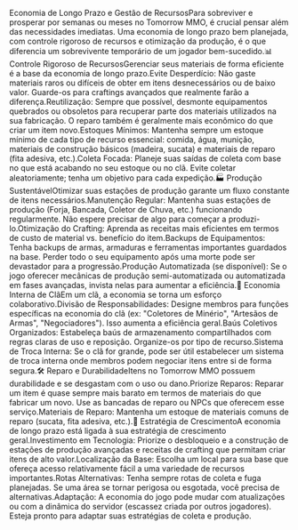 Economia de Longo Prazo e Gestão de RecursosPara sobreviver e prosperar por semanas ou meses no Tomorrow MMO, é crucial pensar além das necessidades imediatas. Uma economia de longo prazo bem planejada, com controle rigoroso de recursos e otimização da produção, é o que diferencia um sobrevivente temporário de um jogador bem-sucedido.📊 Controle Rigoroso de RecursosGerenciar seus materiais de forma eficiente é a base da economia de longo prazo.Evite Desperdício: Não gaste materiais raros ou difíceis de obter em itens desnecessários ou de baixo valor. Guarde-os para craftings avançados que realmente farão a diferença.Reutilização: Sempre que possível, desmonte equipamentos quebrados ou obsoletos para recuperar parte dos materiais utilizados na sua fabricação. O reparo também é geralmente mais econômico do que criar um item novo.Estoques Mínimos: Mantenha sempre um estoque mínimo de cada tipo de recurso essencial: comida, água, munição, materiais de construção básicos (madeira, sucata) e materiais de reparo (fita adesiva, etc.).Coleta Focada: Planeje suas saídas de coleta com base no que está acabando no seu estoque ou no clã. Evite coletar aleatoriamente; tenha um objetivo para cada expedição.🏭 Produção SustentávelOtimizar suas estações de produção garante um fluxo constante de itens necessários.Manutenção Regular: Mantenha suas estações de produção (Forja, Bancada, Coletor de Chuva, etc.) funcionando regularmente. Não espere precisar de algo para começar a produzi-lo.Otimização do Crafting: Aprenda as receitas mais eficientes em termos de custo de material vs. benefício do item.Backups de Equipamentos: Tenha backups de armas, armaduras e ferramentas importantes guardados na base. Perder todo o seu equipamento após uma morte pode ser devastador para a progressão.Produção Automatizada (se disponível): Se o jogo oferecer mecânicas de produção semi-automatizada ou automatizada em fases avançadas, invista nelas para aumentar a eficiência.💼 Economia Interna de ClãEm um clã, a economia se torna um esforço colaborativo.Divisão de Responsabilidades: Designe membros para funções específicas na economia do clã (ex: "Coletores de Minério", "Artesãos de Armas", "Negociadores"). Isso aumenta a eficiência geral.Baús Coletivos Organizados: Estabeleça baús de armazenamento compartilhados com regras claras de uso e reposição. Organize-os por tipo de recurso.Sistema de Troca Interna: Se o clã for grande, pode ser útil estabelecer um sistema de troca interna onde membros podem negociar itens entre si de forma segura.🛠️ Reparo e DurabilidadeItens no Tomorrow MMO possuem durabilidade e se desgastam com o uso ou dano.Priorize Reparos: Reparar um item é quase sempre mais barato em termos de materiais do que fabricar um novo. Use as bancadas de reparo ou NPCs que oferecem esse serviço.Materiais de Reparo: Mantenha um estoque de materiais comuns de reparo (sucata, fita adesiva, etc.).🧠 Estratégia de CrescimentoA economia de longo prazo está ligada à sua estratégia de crescimento geral.Investimento em Tecnologia: Priorize o desbloqueio e a construção de estações de produção avançadas e receitas de crafting que permitam criar itens de alto valor.Localização da Base: Escolha um local para sua base que ofereça acesso relativamente fácil a uma variedade de recursos importantes.Rotas Alternativas: Tenha sempre rotas de coleta e fuga planejadas. Se uma área se tornar perigosa ou esgotada, você precisa de alternativas.Adaptação: A economia do jogo pode mudar com atualizações ou com a dinâmica do servidor (escassez criada por outros jogadores). Esteja pronto para adaptar suas estratégias de coleta e produção.